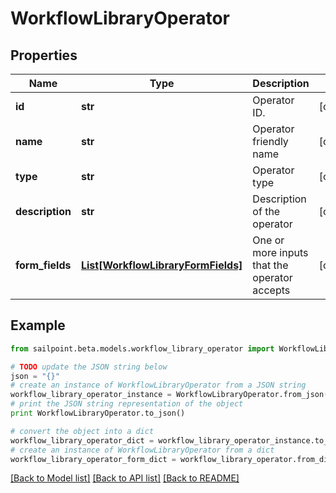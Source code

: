 # WorkflowLibraryOperator


## Properties
Name | Type | Description | Notes
------------ | ------------- | ------------- | -------------
**id** | **str** | Operator ID. | [optional] 
**name** | **str** | Operator friendly name | [optional] 
**type** | **str** | Operator type | [optional] 
**description** | **str** | Description of the operator | [optional] 
**form_fields** | [**List[WorkflowLibraryFormFields]**](WorkflowLibraryFormFields.md) | One or more inputs that the operator accepts | [optional] 

## Example

```python
from sailpoint.beta.models.workflow_library_operator import WorkflowLibraryOperator

# TODO update the JSON string below
json = "{}"
# create an instance of WorkflowLibraryOperator from a JSON string
workflow_library_operator_instance = WorkflowLibraryOperator.from_json(json)
# print the JSON string representation of the object
print WorkflowLibraryOperator.to_json()

# convert the object into a dict
workflow_library_operator_dict = workflow_library_operator_instance.to_dict()
# create an instance of WorkflowLibraryOperator from a dict
workflow_library_operator_form_dict = workflow_library_operator.from_dict(workflow_library_operator_dict)
```
[[Back to Model list]](../README.md#documentation-for-models) [[Back to API list]](../README.md#documentation-for-api-endpoints) [[Back to README]](../README.md)


